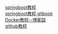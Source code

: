 [springboot教程](https://gitee.com/didispace/SpringBoot-Learning)  
[springboot教程 gitbook](http://blog.didispace.com/books/spring-boot-reference/)  
[Docker教程--博客园](http://www.cnblogs.com/CloudMan6/tag/%E6%95%99%E7%A8%8B/default.html?page=8)    
[github教程](https://github.com/trotyzyq/Interview-Notebook)